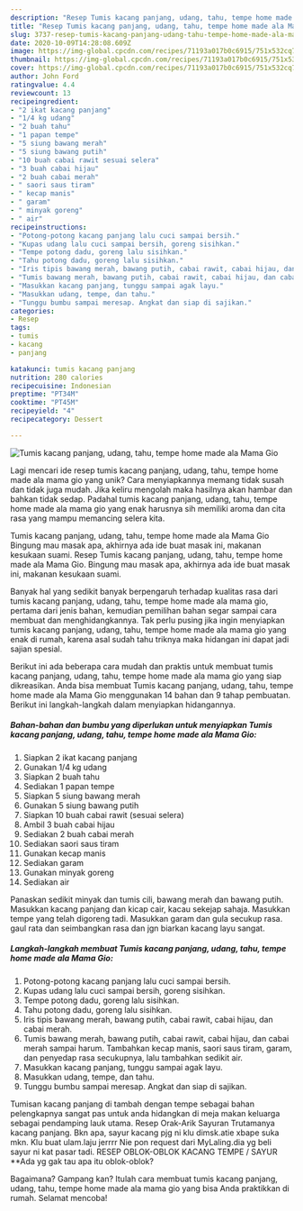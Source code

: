 ```yaml
---
description: "Resep Tumis kacang panjang, udang, tahu, tempe home made ala Mama Gio, Lezat"
title: "Resep Tumis kacang panjang, udang, tahu, tempe home made ala Mama Gio, Lezat"
slug: 3737-resep-tumis-kacang-panjang-udang-tahu-tempe-home-made-ala-mama-gio-lezat
date: 2020-10-09T14:28:08.609Z
image: https://img-global.cpcdn.com/recipes/71193a017b0c6915/751x532cq70/tumis-kacang-panjang-udang-tahu-tempe-home-made-ala-mama-gio-foto-resep-utama.jpg
thumbnail: https://img-global.cpcdn.com/recipes/71193a017b0c6915/751x532cq70/tumis-kacang-panjang-udang-tahu-tempe-home-made-ala-mama-gio-foto-resep-utama.jpg
cover: https://img-global.cpcdn.com/recipes/71193a017b0c6915/751x532cq70/tumis-kacang-panjang-udang-tahu-tempe-home-made-ala-mama-gio-foto-resep-utama.jpg
author: John Ford
ratingvalue: 4.4
reviewcount: 13
recipeingredient:
- "2 ikat kacang panjang"
- "1/4 kg udang"
- "2 buah tahu"
- "1 papan tempe"
- "5 siung bawang merah"
- "5 siung bawang putih"
- "10 buah cabai rawit sesuai selera"
- "3 buah cabai hijau"
- "2 buah cabai merah"
- " saori saus tiram"
- " kecap manis"
- " garam"
- " minyak goreng"
- " air"
recipeinstructions:
- "Potong-potong kacang panjang lalu cuci sampai bersih."
- "Kupas udang lalu cuci sampai bersih, goreng sisihkan."
- "Tempe potong dadu, goreng lalu sisihkan."
- "Tahu potong dadu, goreng lalu sisihkan."
- "Iris tipis bawang merah, bawang putih, cabai rawit, cabai hijau, dan cabai merah."
- "Tumis bawang merah, bawang putih, cabai rawit, cabai hijau, dan cabai merah sampai harum. Tambahkan kecap manis, saori saus tiram, garam, dan penyedap rasa secukupnya, lalu tambahkan sedikit air."
- "Masukkan kacang panjang, tunggu sampai agak layu."
- "Masukkan udang, tempe, dan tahu."
- "Tunggu bumbu sampai meresap. Angkat dan siap di sajikan."
categories:
- Resep
tags:
- tumis
- kacang
- panjang

katakunci: tumis kacang panjang 
nutrition: 280 calories
recipecuisine: Indonesian
preptime: "PT34M"
cooktime: "PT45M"
recipeyield: "4"
recipecategory: Dessert

---
```



![Tumis kacang panjang, udang, tahu, tempe home made ala Mama Gio](https://img-global.cpcdn.com/recipes/71193a017b0c6915/751x532cq70/tumis-kacang-panjang-udang-tahu-tempe-home-made-ala-mama-gio-foto-resep-utama.jpg)

Lagi mencari ide resep tumis kacang panjang, udang, tahu, tempe home made ala mama gio yang unik? Cara menyiapkannya memang tidak susah dan tidak juga mudah. Jika keliru mengolah maka hasilnya akan hambar dan bahkan tidak sedap. Padahal tumis kacang panjang, udang, tahu, tempe home made ala mama gio yang enak harusnya sih memiliki aroma dan cita rasa yang mampu memancing selera kita.

Tumis kacang panjang, udang, tahu, tempe home made ala Mama Gio Bingung mau masak apa, akhirnya ada ide buat masak ini, makanan kesukaan suami. Resep Tumis kacang panjang, udang, tahu, tempe home made ala Mama Gio. Bingung mau masak apa, akhirnya ada ide buat masak ini, makanan kesukaan suami.

Banyak hal yang sedikit banyak berpengaruh terhadap kualitas rasa dari tumis kacang panjang, udang, tahu, tempe home made ala mama gio, pertama dari jenis bahan, kemudian pemilihan bahan segar sampai cara membuat dan menghidangkannya. Tak perlu pusing jika ingin menyiapkan tumis kacang panjang, udang, tahu, tempe home made ala mama gio yang enak di rumah, karena asal sudah tahu triknya maka hidangan ini dapat jadi sajian spesial.


Berikut ini ada beberapa cara mudah dan praktis untuk membuat tumis kacang panjang, udang, tahu, tempe home made ala mama gio yang siap dikreasikan. Anda bisa membuat Tumis kacang panjang, udang, tahu, tempe home made ala Mama Gio menggunakan 14 bahan dan 9 tahap pembuatan. Berikut ini langkah-langkah dalam menyiapkan hidangannya.

<!--inarticleads1-->

##### Bahan-bahan dan bumbu yang diperlukan untuk menyiapkan Tumis kacang panjang, udang, tahu, tempe home made ala Mama Gio:

1. Siapkan 2 ikat kacang panjang
1. Gunakan 1/4 kg udang
1. Siapkan 2 buah tahu
1. Sediakan 1 papan tempe
1. Siapkan 5 siung bawang merah
1. Gunakan 5 siung bawang putih
1. Siapkan 10 buah cabai rawit (sesuai selera)
1. Ambil 3 buah cabai hijau
1. Sediakan 2 buah cabai merah
1. Sediakan  saori saus tiram
1. Gunakan  kecap manis
1. Sediakan  garam
1. Gunakan  minyak goreng
1. Sediakan  air


Panaskan sedikit minyak dan tumis cili, bawang merah dan bawang putih. Masukkan kacang panjang dan kicap cair, kacau sekejap sahaja. Masukkan tempe yang telah digoreng tadi. Masukkan garam dan gula secukup rasa. gaul rata dan seimbangkan rasa dan jgn biarkan kacang layu sangat. 

<!--inarticleads2-->

##### Langkah-langkah membuat Tumis kacang panjang, udang, tahu, tempe home made ala Mama Gio:

1. Potong-potong kacang panjang lalu cuci sampai bersih.
1. Kupas udang lalu cuci sampai bersih, goreng sisihkan.
1. Tempe potong dadu, goreng lalu sisihkan.
1. Tahu potong dadu, goreng lalu sisihkan.
1. Iris tipis bawang merah, bawang putih, cabai rawit, cabai hijau, dan cabai merah.
1. Tumis bawang merah, bawang putih, cabai rawit, cabai hijau, dan cabai merah sampai harum. Tambahkan kecap manis, saori saus tiram, garam, dan penyedap rasa secukupnya, lalu tambahkan sedikit air.
1. Masukkan kacang panjang, tunggu sampai agak layu.
1. Masukkan udang, tempe, dan tahu.
1. Tunggu bumbu sampai meresap. Angkat dan siap di sajikan.


Tumisan kacang panjang di tambah dengan tempe sebagai bahan pelengkapnya sangat pas untuk anda hidangkan di meja makan keluarga sebagai pendamping lauk utama. Resep Orak-Arik Sayuran Trutamanya kacang panjang. Bkn apa, sayur kacang pjg ni klu dimsk.atie xbape suka mkn. Klu buat ulam.laju jerrrr Nie pon request dari MyLaling.dia yg beli sayur ni kat pasar tadi. RESEP OBLOK-OBLOK KACANG TEMPE / SAYUR **Ada yg gak tau apa itu oblok-oblok? 

Bagaimana? Gampang kan? Itulah cara membuat tumis kacang panjang, udang, tahu, tempe home made ala mama gio yang bisa Anda praktikkan di rumah. Selamat mencoba!
